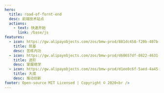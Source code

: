 ```yaml
---
hero:
  title: road-of-fornt-end
  desc: 前端技术站点
  actions:
    - text: 快速开始
      link: /base/js
features:
  - icon: https://gw.alipayobjects.com/zos/bmw-prod/881dc458-f20b-407b-947a-95104b5ec82b/k79dm8ih_w144_h144.png
    title: 筑基
    desc: 苦练内功
  - icon: https://gw.alipayobjects.com/zos/bmw-prod/d60657df-0822-4631-9d7c-e7a869c2f21c/k79dmz3q_w126_h126.png
    title: 进阶
    desc: 掌握绝学
  - icon: https://gw.alipayobjects.com/zos/bmw-prod/d1ee0c6f-5aed-4a45-a507-339a4bfe076c/k7bjsocq_w144_h144.png
    title: 大成
    desc: 推动创新
footer: Open-source MIT Licensed | Copyright © 2020<br />
---
```

